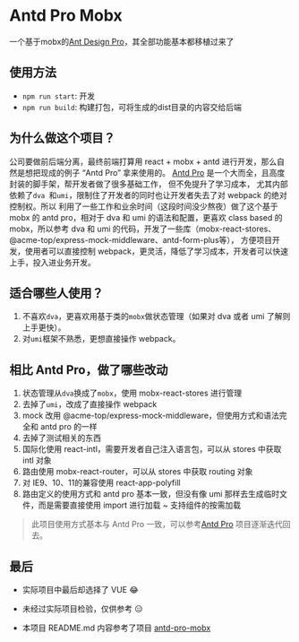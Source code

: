 # Antd Pro Mobx

一个基于mobx的[Ant Design Pro](https://pro.ant.design/index-cn)，其全部功能基本都移植过来了

## 使用方法

* `npm run start`: 开发
* `npm run build`: 构建打包，可将生成的dist目录的内容交给后端

## 为什么做这个项目？

公司要做前后端分离，最终前端打算用 react + mobx + antd 进行开发，那么自然是想把现成的例子 “Antd Pro” 拿来使用的。
[Antd Pro](https://pro.ant.design/index-cn) 是一个大而全，且高度封装的脚手架，帮开发者做了很多基础工作，
但不免提升了学习成本， 尤其内部依赖了`dva `和`umi`，限制住了开发者的同时也让开发者失去了对 webpack 的绝对控制权。所以
利用了一些工作和业余时间（这段时间没少熬夜）做了这个基于 mobx 的 antd pro，相对于 dva 和 umi 的语法和配置，更喜欢 class based
的 mobx，所以参考 dva 和 umi 的代码，开发了一些库（mobx-react-stores、@acme-top/express-mock-middleware、antd-form-plus等），
方便项目开发，使用者可以直接控制 webpack，更灵活，降低了学习成本，开发者可以快速上手，投入进业务开发。

## 适合哪些人使用？

1. 不喜欢`dva`，更喜欢用基于类的`mobx`做状态管理（如果对 dva 或者 umi 了解则上手更快）。
2. 对`umi`框架不熟悉，更想直接操作 webpack。

## 相比 Antd Pro，做了哪些改动

1. 状态管理从`dva`换成了`mobx`，使用 mobx-react-stores 进行管理
2. 去掉了`umi`，改成了直接操作 webpack
3. mock 改用 @acme-top/express-mock-middleware，但使用方式和语法完全和 antd pro 的一样
4. 去掉了测试相关的东西
5. 国际化使用 react-intl，需要开发者自己注入语言包，可以从 stores 中获取 intl 对象
6. 路由使用 mobx-react-router，可以从 stores 中获取 routing 对象
7. 对 IE9、10、11的兼容使用 react-app-polyfill
8. 路由定义的使用方式和 antd pro 基本一致，但没有像 umi 那样去生成临时文件，而是需要直接使用 import 进行加载 ~ 支持组件的按需加载


> 此项目使用方式基本与 Antd Pro 一致，可以参考[Antd Pro](https://pro.ant.design/index-cn) 项目逐渐迭代回去。

## 最后

- 实际项目中最后却选择了 VUE 😂

- 未经过实际项目检验，仅供参考 😑

- 本项目 README.md 内容参考了项目 [antd-pro-mobx](https://github.com/gzgogo/antd-pro-mobx)
